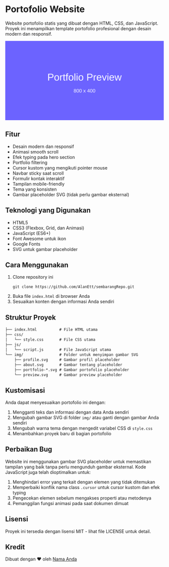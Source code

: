 # Portofolio Website

Website portofolio statis yang dibuat dengan HTML, CSS, dan JavaScript. Proyek ini menampilkan template portofolio profesional dengan desain modern dan responsif.

![Preview Portofolio](img/preview.svg)

## Fitur

- Desain modern dan responsif
- Animasi smooth scroll
- Efek typing pada hero section
- Portfolio filtering
- Cursor kustom yang mengikuti pointer mouse
- Navbar sticky saat scroll
- Formulir kontak interaktif
- Tampilan mobile-friendly
- Tema yang konsisten
- Gambar placeholder SVG (tidak perlu gambar eksternal)

## Teknologi yang Digunakan

- HTML5
- CSS3 (Flexbox, Grid, dan Animasi)
- JavaScript (ES6+)
- Font Awesome untuk ikon
- Google Fonts
- SVG untuk gambar placeholder

## Cara Menggunakan

1. Clone repository ini
   ```
   git clone https://github.com/AlanEtt/sembarangRepo.git
   ```
2. Buka file `index.html` di browser Anda
3. Sesuaikan konten dengan informasi Anda sendiri

## Struktur Proyek

```
├── index.html          # File HTML utama
├── css/
│   └── style.css       # File CSS utama
├── js/
│   └── script.js       # File JavaScript utama
└── img/                # Folder untuk menyimpan gambar SVG
    ├── profile.svg     # Gambar profil placeholder
    ├── about.svg       # Gambar tentang placeholder
    ├── portfolio-*.svg # Gambar portofolio placeholder
    └── preview.svg     # Gambar preview placeholder
```

## Kustomisasi

Anda dapat menyesuaikan portofolio ini dengan:

1. Mengganti teks dan informasi dengan data Anda sendiri
2. Mengubah gambar SVG di folder `img/` atau ganti dengan gambar Anda sendiri
3. Mengubah warna tema dengan mengedit variabel CSS di `style.css`
4. Menambahkan proyek baru di bagian portofolio

## Perbaikan Bug

Website ini menggunakan gambar SVG placeholder untuk memastikan tampilan yang baik tanpa perlu mengunduh gambar eksternal. Kode JavaScript juga telah dioptimalkan untuk:

1. Menghindari error yang terkait dengan elemen yang tidak ditemukan
2. Memperbaiki konflik nama class `.cursor` untuk cursor kustom dan efek typing
3. Pengecekan elemen sebelum mengakses properti atau metodenya
4. Pemanggilan fungsi animasi pada saat dokumen dimuat

## Lisensi

Proyek ini tersedia dengan lisensi MIT - lihat file LICENSE untuk detail.

## Kredit

Dibuat dengan ❤️ oleh [Nama Anda](https://github.com/AlanEtt) 